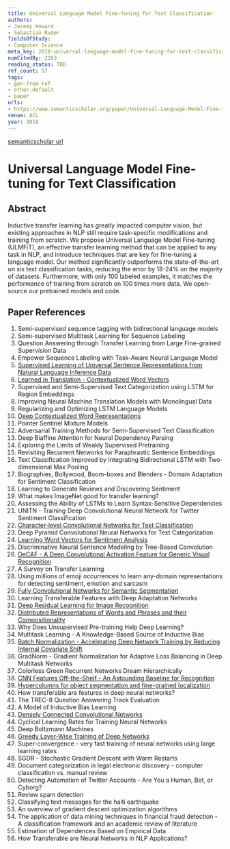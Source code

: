 ```yaml
---
title: Universal Language Model Fine-tuning for Text Classification
authors:
- Jeremy Howard
- Sebastian Ruder
fieldsOfStudy:
- Computer Science
meta_key: 2018-universal-language-model-fine-tuning-for-text-classification
numCitedBy: 2283
reading_status: TBD
ref_count: 57
tags:
- gen-from-ref
- other-default
- paper
urls:
- https://www.semanticscholar.org/paper/Universal-Language-Model-Fine-tuning-for-Text-Howard-Ruder/1e077413b25c4d34945cc2707e17e46ed4fe784a?sort=total-citations
venue: ACL
year: 2018
---
```


[semanticscholar url](https://www.semanticscholar.org/paper/Universal-Language-Model-Fine-tuning-for-Text-Howard-Ruder/1e077413b25c4d34945cc2707e17e46ed4fe784a?sort=total-citations)

# Universal Language Model Fine-tuning for Text Classification

## Abstract

Inductive transfer learning has greatly impacted computer vision, but existing approaches in NLP still require task-specific modifications and training from scratch. We propose Universal Language Model Fine-tuning (ULMFiT), an effective transfer learning method that can be applied to any task in NLP, and introduce techniques that are key for fine-tuning a language model. Our method significantly outperforms the state-of-the-art on six text classification tasks, reducing the error by 18-24% on the majority of datasets. Furthermore, with only 100 labeled examples, it matches the performance of training from scratch on 100 times more data. We open-source our pretrained models and code.

## Paper References

1. Semi-supervised sequence tagging with bidirectional language models
2. Semi-supervised Multitask Learning for Sequence Labeling
3. Question Answering through Transfer Learning from Large Fine-grained Supervision Data
4. Empower Sequence Labeling with Task-Aware Neural Language Model
5. [Supervised Learning of Universal Sentence Representations from Natural Language Inference Data](2017-supervised-learning-of-universal-sentence-representations-from-natural-language-inference-data)
6. [Learned in Translation - Contextualized Word Vectors](2017-learned-in-translation-contextualized-word-vectors)
7. Supervised and Semi-Supervised Text Categorization using LSTM for Region Embeddings
8. Improving Neural Machine Translation Models with Monolingual Data
9. Regularizing and Optimizing LSTM Language Models
10. [Deep Contextualized Word Representations](2018-deep-contextualized-word-representations)
11. Pointer Sentinel Mixture Models
12. Adversarial Training Methods for Semi-Supervised Text Classification
13. Deep Biaffine Attention for Neural Dependency Parsing
14. Exploring the Limits of Weakly Supervised Pretraining
15. Revisiting Recurrent Networks for Paraphrastic Sentence Embeddings
16. Text Classification Improved by Integrating Bidirectional LSTM with Two-dimensional Max Pooling
17. Biographies, Bollywood, Boom-boxes and Blenders - Domain Adaptation for Sentiment Classification
18. Learning to Generate Reviews and Discovering Sentiment
19. What makes ImageNet good for transfer learning?
20. Assessing the Ability of LSTMs to Learn Syntax-Sensitive Dependencies
21. UNITN - Training Deep Convolutional Neural Network for Twitter Sentiment Classification
22. [Character-level Convolutional Networks for Text Classification](2015-character-level-convolutional-networks-for-text-classification)
23. Deep Pyramid Convolutional Neural Networks for Text Categorization
24. [Learning Word Vectors for Sentiment Analysis](2011-learning-word-vectors-for-sentiment-analysis)
25. Discriminative Neural Sentence Modeling by Tree-Based Convolution
26. [DeCAF - A Deep Convolutional Activation Feature for Generic Visual Recognition](2014-decaf-a-deep-convolutional-activation-feature-for-generic-visual-recognition)
27. A Survey on Transfer Learning
28. Using millions of emoji occurrences to learn any-domain representations for detecting sentiment, emotion and sarcasm
29. [Fully Convolutional Networks for Semantic Segmentation](2017-fully-convolutional-networks-for-semantic-segmentation)
30. Learning Transferable Features with Deep Adaptation Networks
31. [Deep Residual Learning for Image Recognition](2015-resnet.md)
32. [Distributed Representations of Words and Phrases and their Compositionality](2013-distributed-representations-of-words-and-phrases-and-their-compositionality)
33. Why Does Unsupervised Pre-training Help Deep Learning?
34. Multitask Learning - A Knowledge-Based Source of Inductive Bias
35. [Batch Normalization - Accelerating Deep Network Training by Reducing Internal Covariate Shift](2015-batch-normalization-accelerating-deep-network-training-by-reducing-internal-covariate-shift)
36. GradNorm - Gradient Normalization for Adaptive Loss Balancing in Deep Multitask Networks
37. Colorless Green Recurrent Networks Dream Hierarchically
38. [CNN Features Off-the-Shelf - An Astounding Baseline for Recognition](2014-cnn-features-off-the-shelf-an-astounding-baseline-for-recognition)
39. [Hypercolumns for object segmentation and fine-grained localization](2015-hypercolumns-for-object-segmentation-and-fine-grained-localization)
40. How transferable are features in deep neural networks?
41. The TREC-8 Question Answering Track Evaluation
42. A Model of Inductive Bias Learning
43. [Densely Connected Convolutional Networks](2017-densely-connected-convolutional-networks)
44. Cyclical Learning Rates for Training Neural Networks
45. Deep Boltzmann Machines
46. [Greedy Layer-Wise Training of Deep Networks](2006-greedy-layer-wise-training-of-deep-networks)
47. Super-convergence - very fast training of neural networks using large learning rates
48. SGDR - Stochastic Gradient Descent with Warm Restarts
49. Document categorization in legal electronic discovery - computer classification vs. manual review
50. Detecting Automation of Twitter Accounts - Are You a Human, Bot, or Cyborg?
51. Review spam detection
52. Classifying text messages for the haiti earthquake
53. An overview of gradient descent optimization algorithms
54. The application of data mining techniques in financial fraud detection - A classification framework and an academic review of literature
55. Estimation of Dependences Based on Empirical Data
56. How Transferable are Neural Networks in NLP Applications?
